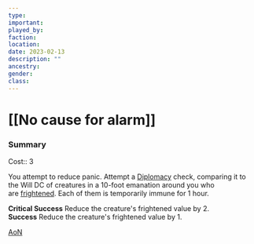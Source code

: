 ```yaml
---
type:
important:
played_by:
faction:
location: 
date: 2023-02-13
description: ""
ancestry: 
gender: 
class: 
---
```

# [[No cause for alarm]]

### Summary
Cost:: 3

You attempt to reduce panic. Attempt a [Diplomacy](https://2e.aonprd.com/Skills.aspx?ID=6) check, comparing it to the Will DC of creatures in a 10-foot emanation around you who are [frightened](https://2e.aonprd.com/Conditions.aspx?ID=19). Each of them is temporarily immune for 1 hour.  
  
**Critical Success** Reduce the creature's frightened value by 2.  
**Success** Reduce the creature's frightened value by 1.

[AoN](https://2e.aonprd.com/Feats.aspx?ID=2139)
